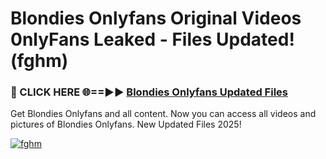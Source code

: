 # Blondies Onlyfans Original Videos 0nlyFans Leaked - Files Updated! (fghm)

<h3>🔴 CLICK HERE 🌐==►► <a href="https://tinyurl.com/ehrbuxhb" rel="nofollow">Blondies Onlyfans Updated Files</a></h3>

Get Blondies Onlyfans and all content. Now you can access all videos and pictures of Blondies Onlyfans. New Updated Files 2025!

[![fghm](https://i.imgur.com/lVYEuWS.gif)](https://tinyurl.com/ehrbuxhb)
